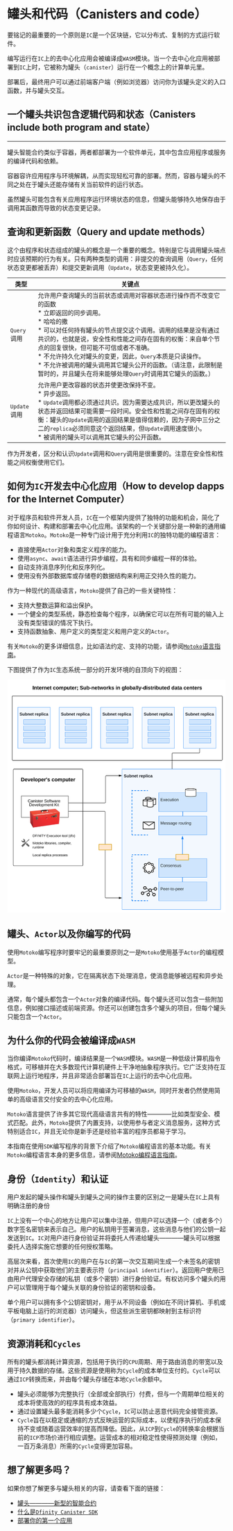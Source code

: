 # 罐头和代码（Canisters and code）

要铭记的最重要的一个原则是`IC`是一个区块链，它以分布式、复制的方式运行软件。

编写运行在`IC`上的去中心化应用会被编译成`WASM`模块。当一个去中心化应用被部署到`IC`上时，它被称为罐头（`canister`）运行在一个概念上的计算单元里。

部署后，最终用户可以通过前端客户端（例如浏览器）访问你为该罐头定义的入口函数，并与罐头交互。


## 一个罐头共识包含逻辑代码和状态（Canisters include both program and state）

---- 

罐头智能合约类似于容器，两者都部署为一个软件单元，其中包含应用程序或服务的编译代码和依赖。

容器容许应用程序与环境解耦，从而实现轻松可靠的部署。然而，容器与罐头的不同之处在于罐头还能存储有关当前软件的运行状态。

虽然罐头可能包含有关应用程序运行环境状态的信息，但罐头能够持久地保存由于调用其函数而导致的状态变更记录。

## 查询和更新函数（Query and update methods）

这个由程序和状态组成的罐头的概念是一个重要的概念。特别是它与调用罐头端点时应该预期的行为有关。只有两种类型的调用：非提交的查询调用（`Query`，任何状态变更都被丢弃）和提交更新调用（`Update`，状态变更被持久化）。

|类型|关键点|
|----|-----|
|`Query`调用|允许用户查询罐头的当前状态或调用对容器状态进行操作而不改变它的函数</br> * 立即返回的同步调用。</br> * 哈哈的撒</br> * 可以对任何持有罐头的节点提交这个调用。调用的结果是没有通过共识的，也就是说，安全性和性能之间存在固有的权衡：来自单个节点的回复很快，但可能不可信或者不准确。 </br> * 不允许持久化对罐头的变更，因此，`Query`本质是只读操作。</br> * 不允许被调用的罐头调用其它罐头公开的函数。（请注意，此限制是暂时的，并且罐头在将来能够处理`Query`时调用其它罐头的函数。）|
|`Update`调用|允许用户更改容器的状态并使更改保持不变。</br> * 异步返回。</br> * `Update`调用都必须通过共识。因为需要达成共识，所以更改罐头的状态并返回结果可能需要一段时间。安全性和性能之间存在固有的权衡：罐头的`Update`调用的返回结果是值得信赖的，因为子网中三分之二的`replica`必须同意这个返回结果，但`Update`调用速度很小。</br> * 被调用的罐头可以调用其它罐头的公开函数。|

作为开发者，区分和认识`Update`调用和`Query`调用是很重要的。注意在安全性和性能之间权衡使用它们。

## 如何为`IC`开发去中心化应用（How to develop dapps for the Internet Computer）

对于程序员和软件开发人员，`IC`在一个框架内提供了独特的功能和机会，简化了你如何设计、构建和部署去中心化应用。该架构的一个关键部分是一种新的通用编程语言`Motoko`。`Motoko`是一种专门设计用于充分利用`IC`的独特功能的编程语言：

- 直接使用`Actor`对象和类定义程序的能力。
- 使用`async`、`await`语法进行异步编程，具有和同步编程一样的体验。
- 自动支持消息序列化和反序列化。
- 使用没有外部数据库或存储卷的数据结构来利用正交持久性的能力。

作为一种现代的高级语言，`Motoko`提供了自己的一些关键特性：

- 支持大整数运算和溢出保护。
- 一个健全的类型系统，静态检查每个程序，以确保它可以在所有可能的输入上没有类型错误的情况下执行。
- 支持函数抽象、用户定义的类型定义和用户定义的`Actor`。

有关`Motoko`的更多详细信息，比如语法约定、支持的功能，请参阅[`Motoko`语言指南](https://smartcontracts.org/docs/language-guide/motoko.html)。

下图提供了作为`IC`生态系统一部分的开发环境的自顶向下的视图：

![img](../../assets/images/d.svg "img")

## 罐头、`Actor`以及你编写的代码

使用`Motoko`编写程序时要牢记的最重要原则之一是`Motoko`使用基于`Actor`的编程模型。

`Actor`是一种特殊的对象，它在隔离状态下处理消息，使消息能够被远程和异步处理。

通常，每个罐头都包含一个`Actor`对象的编译代码。每个罐头还可以包含一些附加信息，例如接口描述或前端资源。你还可以创建包含多个罐头的项目，但每个罐头只能包含一个`Actor`。

## 为什么你的代码会被编译成`WASM`

当你编译`Motoko`代码时，编译结果是一个`WASM`模块。`WASM`是一种低级计算机指令格式，可移植并在大多数现代计算机硬件上干净地抽象程序执行。它广泛支持在互联网上运行地程序，并且非常适合部署旨在`IC`上运行的去中心化应用。

使用`Motoko`，开发人员可以将应用编译为可移植的`WASM`，同时开发者仍然使用简单的高级语言交付安全的去中心化应用。

`Motoko`语言提供了许多其它现代高级语言共有的特性————比如类型安全、模式匹配。此外，`Motoko`提供了内置支持，以使用参与者定义消息服务，这种方式特别适合`IC`，并且无论你是新手还是经验丰富的程序员都易于学习。

本指南在使用`SDK`编写程序的背景下介绍了`Motoko`编程语言的基本功能。有关`Motoko`编程语言本身的更多信息，请参阅[Motoko编程语言指南](https://smartcontracts.org/docs/language-guide/motoko.html)。

## 身份（`Identity`）和认证

用户发起的罐头操作和罐头到罐头之间的操作主要的区别之一是罐头在`IC`上具有明确注册的身份

`IC`上没有一个中心的地方让用户可以集中注册，但用户可以选择一个（或者多个）数字签名密钥来表示自己。用户的私钥用于签署消息，这些消息与他们的公钥一起发送到`IC`。`IC`对用户进行身份验证并将委托人传递给罐头————罐头可以根据委托人选择实施它想要的任何授权策略。

高层次来看，首次使用`IC`的用户在与`IC`的第一次交互期间生成一个未签名的密钥对并从公钥中获取他们的主要表示符（`principal identifier`）。返回用户使用已由用户代理安全存储的私钥（或多个密钥）进行身份验证。有权访问多个罐头的用户可以管理用于每个罐头关联的身份验证的密钥和设备。

单个用户可以拥有多个公钥密钥对，用于从不同设备（例如在不同计算机、手机或平板电脑上运行的浏览器）访问罐头，但这些派生密钥都映射到主标识符（`primary identifier`）。

## 资源消耗和`Cycles`

所有的罐头都消耗计算资源，包括用于执行的`CPU`周期、用于路由消息的带宽以及用于持久数据的存储。这些资源是使用称为`Cycle`的成本单位支付的。`Cycle`可以通过`ICP`转换而来，并由每个罐头存储在本地`Cycle`余额中。

- 罐头必须能够为完整执行（全部或全部执行）付费，但与一个周期单位相关的成本将使高效的的程序具有成本效益。
- 通过设置罐头最多能消耗多少个`Cycle`，`IC`可以防止恶意代码完全接管资源。
- `Cycle`旨在以稳定或通缩的方式反映运营的实际成本，以使程序执行的成本保持不变或随着运营效率的提高而降低。因此，从`ICP`到`Cycle`的转换率会根据当前的`ICP`市场价进行相应调整。运营成本的相对稳定性使得预测处理（例如，一百万条消息）所需的`Cycle`变得更加容易。

## 想了解更多吗？

如果你想了解更多与罐头相关的内容，请查看下面的链接：

- [罐头————新型的智能合约](https://www.youtube.com/watch?v=LKpGuBOXxtQ)
- [什么是`Dfinity Canister SDK`](https://www.youtube.com/watch?v=60uHQfoA8Dk)
- [部署你的第一个应用](https://www.youtube.com/watch?v=yqIoiyuGYNA)